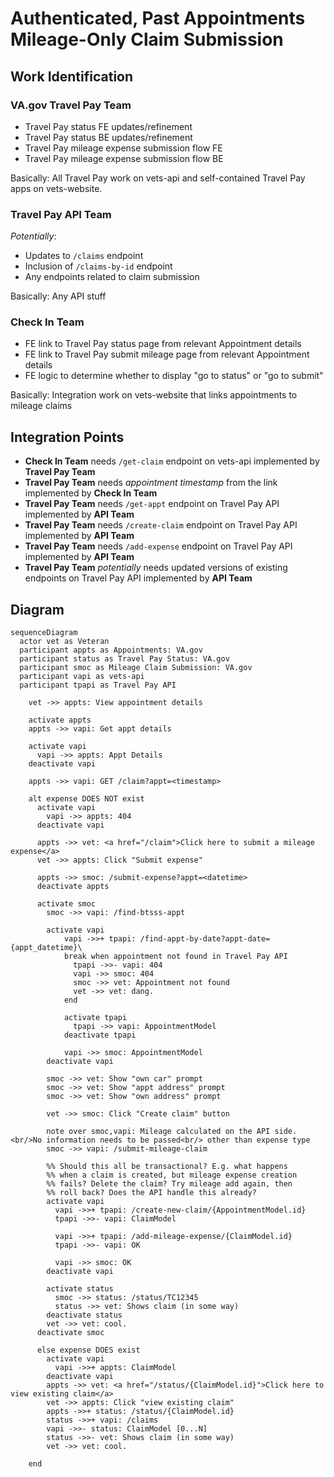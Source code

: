 # Authenticated, Past Appointments Mileage-Only Claim Submission

## Work Identification
### VA.gov Travel Pay Team
* Travel Pay status FE updates/refinement
* Travel Pay status BE updates/refinement
* Travel Pay mileage expense submission flow FE
* Travel Pay mileage expense submission flow BE

Basically: All Travel Pay work on vets-api and self-contained Travel Pay apps on vets-website.

### Travel Pay API Team
*Potentially*:
* Updates to `/claims` endpoint
* Inclusion of `/claims-by-id` endpoint
* Any endpoints related to claim submission

Basically: Any API stuff

### Check In Team
* FE link to Travel Pay status page from relevant Appointment details
* FE link to Travel Pay submit mileage page from relevant Appointment details
* FE logic to determine whether to display "go to status" or "go to submit"

Basically: Integration work on vets-website that links appointments to mileage claims

## Integration Points
* **Check In Team** needs `/get-claim` endpoint on vets-api implemented by **Travel Pay Team**
* **Travel Pay Team** needs *appointment timestamp* from the link implemented by **Check In Team**
* **Travel Pay Team** needs `/get-appt` endpoint on Travel Pay API implemented by **API Team**
* **Travel Pay Team** needs `/create-claim` endpoint on Travel Pay API implemented by **API Team**
* **Travel Pay Team** needs `/add-expense` endpoint on Travel Pay API implemented by **API Team**
* **Travel Pay Team** *potentially* needs updated versions of existing endpoints on Travel Pay API implemented by **API Team**

## Diagram
```mermaid
sequenceDiagram
  actor vet as Veteran
  participant appts as Appointments: VA.gov
  participant status as Travel Pay Status: VA.gov
  participant smoc as Mileage Claim Submission: VA.gov
  participant vapi as vets-api
  participant tpapi as Travel Pay API

    vet ->> appts: View appointment details

    activate appts
    appts ->> vapi: Get appt details
    
    activate vapi
      vapi ->> appts: Appt Details
    deactivate vapi

    appts ->> vapi: GET /claim?appt=<timestamp>

    alt expense DOES NOT exist
      activate vapi
        vapi ->> appts: 404
      deactivate vapi

      appts ->> vet: <a href="/claim">Click here to submit a mileage expense</a>
      vet ->> appts: Click "Submit expense"

      appts ->> smoc: /submit-expense?appt=<datetime>
      deactivate appts

      activate smoc
        smoc ->> vapi: /find-btsss-appt

        activate vapi
            vapi ->>+ tpapi: /find-appt-by-date?appt-date={appt_datetime}\
            break when appointment not found in Travel Pay API
              tpapi ->>- vapi: 404
              vapi ->> smoc: 404
              smoc ->> vet: Appointment not found
              vet ->> vet: dang.
            end

            activate tpapi
              tpapi ->> vapi: AppointmentModel
            deactivate tpapi

            vapi ->> smoc: AppointmentModel
        deactivate vapi

        smoc ->> vet: Show "own car" prompt
        smoc ->> vet: Show "appt address" prompt
        smoc ->> vet: Show "own address" prompt        

        vet ->> smoc: Click "Create claim" button

        note over smoc,vapi: Mileage calculated on the API side.<br/>No information needs to be passed<br/> other than expense type
        smoc ->> vapi: /submit-mileage-claim

        %% Should this all be transactional? E.g. what happens
        %% when a claim is created, but mileage expense creation
        %% fails? Delete the claim? Try mileage add again, then
        %% roll back? Does the API handle this already?
        activate vapi
          vapi ->>+ tpapi: /create-new-claim/{AppointmentModel.id}
          tpapi ->>- vapi: ClaimModel

          vapi ->>+ tpapi: /add-mileage-expense/{ClaimModel.id}
          tpapi ->>- vapi: OK

          vapi ->> smoc: OK
        deactivate vapi

        activate status
          smoc ->> status: /status/TC12345
          status ->> vet: Shows claim (in some way)
        deactivate status
        vet ->> vet: cool.
      deactivate smoc

      else expense DOES exist
        activate vapi
          vapi ->>+ appts: ClaimModel
        deactivate vapi
        appts ->> vet: <a href="/status/{ClaimModel.id}">Click here to view existing claim</a>
        vet ->> appts: Click "view existing claim"
        appts ->>+ status: /status/{ClaimModel.id}
        status ->>+ vapi: /claims
        vapi ->>- status: ClaimModel [0...N]
        status ->>- vet: Shows claim (in some way)
        vet ->> vet: cool.

    end
```
